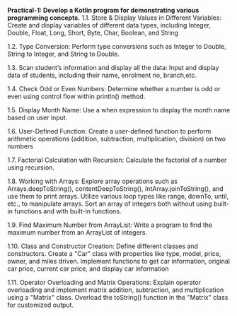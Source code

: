 **Practical-1: Develop a Kotlin program for demonstrating various programming concepts.**
1.1.	Store & Display Values in Different Variables: Create and display variables of different data types, including Integer, Double, Float, Long, Short, Byte, Char, Boolean, and String

1.2.	Type Conversion: Perform type conversions such as Integer to Double, String to Integer, and String to Double.

1.3.	Scan student’s information and display all the data: Input and display data of students, including their name, enrolment no, branch,etc.

1.4.	Check Odd or Even Numbers: Determine whether a number is odd or even using control flow within println() method.

1.5.	Display Month Name: Use a when expression to display the month name based on user input.

1.6.	User-Defined Function: Create a user-defined function to perform arithmetic operations (addition, subtraction, multiplication, division) on two numbers

1.7.	Factorial Calculation with Recursion: Calculate the factorial of a number using recursion.

1.8.	Working with Arrays: Explore array operations such as Arrays.deepToString(), contentDeepToString(), IntArray.joinToString(), and use them to print arrays. Utilize various loop types like range, downTo, until, etc., to manipulate arrays. Sort an array of integers both without using built-in functions and with built-in functions.

1.9.	Find Maximum Number from ArrayList: Write a program to find the maximum number from an ArrayList of integers.

1.10. Class and Constructor Creation: Define different classes and constructors. Create a "Car" class with properties like type, model, price, owner, and miles driven. Implement functions to get car information, original car price, current car price, and display car information

1.11. Operator Overloading and Matrix Operations: Explain operator overloading and implement matrix addition, subtraction, and multiplication using a "Matrix" class. Overload the toString() function in the "Matrix" class for customized output.

